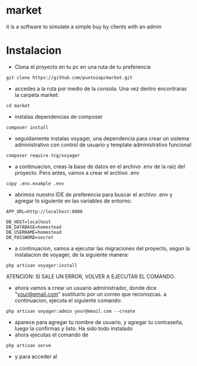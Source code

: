 # market
it is a software to simulate a simple buy by clients with an admin
# Instalacion
- Clona el proyecto en tu pc en una ruta de tu preferencia
```
git clone https://github.com/puntozap/market.git
```
- accedes a la ruta por medio de la consola. Una vez dentro encontraras la carpeta market:
```
cd market
```
- instalas dependencias de composer
```
composer install
```
- seguidamente instalas voyager, una dependencia para crear un sistema administrativo con control de usuario y template administrativo funcional
```
composer require tcg/voyager
```
- a continuacion, creas la base de datos en el archivo .env de la raiz del proyecto. Pero antes, vamos a crear el archivo .env
```
copy .env.example .env
```
- abrimos nuestro IDE de preferencia para buscar el archivo .env y agregar lo siguiente en las variables de entorno:
```
APP_URL=http://localhost:8000

DB_HOST=localhost
DB_DATABASE=homestead
DB_USERNAME=homestead
DB_PASSWORD=secret
```
- a continuacion, vamos a ejecutar las migraciones del proyecto, segun la instalacion de voyager, de la siguiente manera:
```
php artisan voyager:install
```
ATENCION: SI SALE UN ERROR, VOLVER A EJECUTAR EL COMANDO.
- ahora vamos a crear un usuario administrador, donde dice "your@email.com" sustituirlo por un correo que reconozcas. a continuacion, ejecuta el siguiente comando:
```
php artisan voyager:admin your@email.com --create
```
- aparece para agregar tu nombre de usuario, y agregar tu contraseña, luego la confirmas y listo. Ha sido todo instalado
- ahora ejecutas el comando de
```
php artisan serve
```
- y para acceder al 